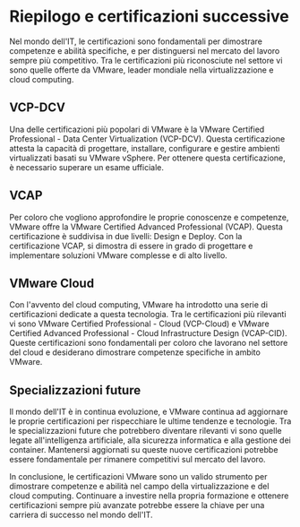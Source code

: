 # Riepilogo e certificazioni successive

Nel mondo dell'IT, le certificazioni sono fondamentali per dimostrare competenze e abilità specifiche, e per distinguersi nel mercato del lavoro sempre più competitivo. Tra le certificazioni più riconosciute nel settore vi sono quelle offerte da VMware, leader mondiale nella virtualizzazione e cloud computing.

## VCP-DCV

Una delle certificazioni più popolari di VMware è la VMware Certified Professional - Data Center Virtualization (VCP-DCV). Questa certificazione attesta la capacità di progettare, installare, configurare e gestire ambienti virtualizzati basati su VMware vSphere. Per ottenere questa certificazione, è necessario superare un esame ufficiale.

## VCAP

Per coloro che vogliono approfondire le proprie conoscenze e competenze, VMware offre la VMware Certified Advanced Professional (VCAP). Questa certificazione è suddivisa in due livelli: Design e Deploy. Con la certificazione VCAP, si dimostra di essere in grado di progettare e implementare soluzioni VMware complesse e di alto livello.

## VMware Cloud

Con l'avvento del cloud computing, VMware ha introdotto una serie di certificazioni dedicate a questa tecnologia. Tra le certificazioni più rilevanti vi sono VMware Certified Professional - Cloud (VCP-Cloud) e VMware Certified Advanced Professional - Cloud Infrastructure Design (VCAP-CID). Queste certificazioni sono fondamentali per coloro che lavorano nel settore del cloud e desiderano dimostrare competenze specifiche in ambito VMware.

## Specializzazioni future

Il mondo dell'IT è in continua evoluzione, e VMware continua ad aggiornare le proprie certificazioni per rispecchiare le ultime tendenze e tecnologie. Tra le specializzazioni future che potrebbero diventare rilevanti vi sono quelle legate all'intelligenza artificiale, alla sicurezza informatica e alla gestione dei container. Mantenersi aggiornati su queste nuove certificazioni potrebbe essere fondamentale per rimanere competitivi sul mercato del lavoro.

In conclusione, le certificazioni VMware sono un valido strumento per dimostrare competenze e abilità nel campo della virtualizzazione e del cloud computing. Continuare a investire nella propria formazione e ottenere certificazioni sempre più avanzate potrebbe essere la chiave per una carriera di successo nel mondo dell'IT.